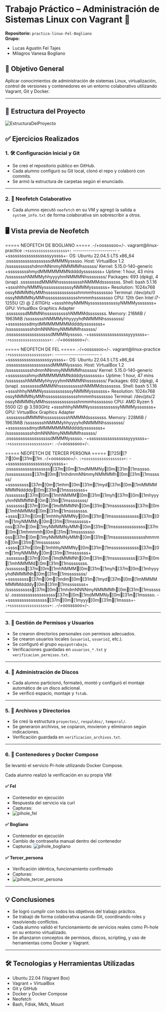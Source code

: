 # Trabajo Práctico – Administración de Sistemas Linux con Vagrant 🐧

**Repositorio:** `practica-linux-Fel-Bogliano`  
**Grupo:**  
- Lucas Agustin Fel Tajes  
- Milagros Vanesa Bogliano

## 🎯 Objetivo General

Aplicar conocimientos de administración de sistemas Linux, virtualización, control de versiones y contenedores en un entorno colaborativo utilizando Vagrant, Git y Docker.

---

## 📁 Estructura del Proyecto
![EstructuraDelProyecto](https://github.com/user-attachments/assets/fcd08083-062a-4358-b1c6-be9452f133e7)


## ✅ Ejercicios Realizados

### 1. 🛠️ Configuración Inicial y Git

- Se creó el repositorio público en GitHub.
- Cada alumno configuró su Git local, clonó el repo y colaboró con commits.
- Se armó la estructura de carpetas según el enunciado.

---

### 2. 📸 Neofetch Colaborativo

- Cada alumno ejecutó `neofetch` en su VM y agregó la salida a `system_info.txt` de forma colaborativa sin sobrescribir a otros.

## 🖥️ Vista previa de Neofetch
===== NEOFETCH DE BOGLIANO =====
            .-/+oossssoo+/-.               vagrant@linux-practice
        `:+ssssssssssssssssss+:`           ----------------------
      -+ssssssssssssssssssyyssss+-         OS: Ubuntu 22.04.5 LTS x86_64
    .ossssssssssssssssssdMMMNysssso.       Host: VirtualBox 1.2
   /ssssssssssshdmmNNmmyNMMMMhssssss/      Kernel: 5.15.0-140-generic
  +ssssssssshmydMMMMMMMNddddyssssssss+     Uptime: 1 hour, 43 mins
 /sssssssshNMMMyhhyyyyhmNMMMNhssssssss/    Packages: 693 (dpkg), 4 (snap)
.ssssssssdMMMNhsssssssssshNMMMdssssssss.   Shell: bash 5.1.16
+sssshhhyNMMNyssssssssssssyNMMMysssssss+   Resolution: 1024x768
ossyNMMMNyMMhsssssssssssssshmmmhssssssso   Terminal: /dev/pts/0
ossyNMMMNyMMhsssssssssssssshmmmhssssssso   CPU: 12th Gen Intel i7-1255U (2) @ 2.611GHz
+sssshhhyNMMNyssssssssssssyNMMMysssssss+   GPU: VirtualBox Graphics Adapter
.ssssssssdMMMNhsssssssssshNMMMdssssssss.   Memory: 216MiB / 1963MiB
 /sssssssshNMMMyhhyyyyhdNMMMNhssssssss/
  +sssssssssdmydMMMMMMMMddddyssssssss+
   /ssssssssssshdmNNNNmyNMMMMhssssss/
    .ossssssssssssssssssdMMMNysssso.
      -+sssssssssssssssssyyyssss+-
        `:+ssssssssssssssssss+:`
            .-/+oossssoo+/-.




===== NEOFETCH DE FEL =====
            .-/+oossssoo+/-.               vagrant@linux-practice
        `:+ssssssssssssssssss+:`           ----------------------
      -+ssssssssssssssssssyyssss+-         OS: Ubuntu 22.04.5 LTS x86_64
    .ossssssssssssssssssdMMMNysssso.       Host: VirtualBox 1.2
   /ssssssssssshdmmNNmmyNMMMMhssssss/      Kernel: 5.15.0-140-generic
  +ssssssssshmydMMMMMMMNddddyssssssss+     Uptime: 1 hour, 47 mins
 /sssssssshNMMMyhhyyyyhmNMMMNhssssssss/    Packages: 692 (dpkg), 4 (snap)
.ssssssssdMMMNhsssssssssshNMMMdssssssss.   Shell: bash 5.1.16
+sssshhhyNMMNyssssssssssssyNMMMysssssss+   Resolution: 1024x768
ossyNMMMNyMMhsssssssssssssshmmmhssssssso   Terminal: /dev/pts/2
ossyNMMMNyMMhsssssssssssssshmmmhssssssso   CPU: AMD Ryzen 5 5500 (2) @ 3.593GHz
+sssshhhyNMMNyssssssssssssyNMMMysssssss+   GPU: VirtualBox Graphics Adapter
.ssssssssdMMMNhsssssssssshNMMMdssssssss.   Memory: 228MiB / 1963MiB
 /sssssssshNMMMyhhyyyyhdNMMMNhssssssss/
  +sssssssssdmydMMMMMMMMddddyssssssss+
   /ssssssssssshdmNNNNmyNMMMMhssssss/
    .ossssssssssssssssssdMMMNysssso.
      -+sssssssssssssssssyyyssss+-
        `:+ssssssssssssssssss+:`
            .-/+oossssoo+/-.

===== NEOFETCH DE TERCER PERSONA =====
[?25l[?7l[0m[31m[1m            .-/+oossssoo+/-.
        `:+ssssssssssssssssss+:`
      -+ssssssssssssssssssyyssss+-
    .ossssssssssssssssss[37m[0m[1mdMMMNy[0m[31m[1msssso.
   /sssssssssss[37m[0m[1mhdmmNNmmyNMMMMh[0m[31m[1mssssss/
  +sssssssss[37m[0m[1mhm[0m[31m[1myd[37m[0m[1mMMMMMMMNddddy[0m[31m[1mssssssss+
 /ssssssss[37m[0m[1mhNMMM[0m[31m[1myh[37m[0m[1mhyyyyhmNMMMNh[0m[31m[1mssssssss/
.ssssssss[37m[0m[1mdMMMNh[0m[31m[1mssssssssss[37m[0m[1mhNMMMd[0m[31m[1mssssssss.
+ssss[37m[0m[1mhhhyNMMNy[0m[31m[1mssssssssssss[37m[0m[1myNMMMy[0m[31m[1msssssss+
oss[37m[0m[1myNMMMNyMMh[0m[31m[1mssssssssssssss[37m[0m[1mhmmmh[0m[31m[1mssssssso
oss[37m[0m[1myNMMMNyMMh[0m[31m[1msssssssssssssshmmmh[0m[31m[1mssssssso
+ssss[37m[0m[1mhhhyNMMNy[0m[31m[1mssssssssssss[37m[0m[1myNMMMy[0m[31m[1msssssss+
.ssssssss[37m[0m[1mdMMMNh[0m[31m[1mssssssssss[37m[0m[1mhNMMMd[0m[31m[1mssssssss.
 /ssssssss[37m[0m[1mhNMMM[0m[31m[1myh[37m[0m[1mhyyyyhdNMMMNh[0m[31m[1mssssssss/
  +sssssssss[37m[0m[1mdm[0m[31m[1myd[37m[0m[1mMMMMMMMMddddy[0m[31m[1mssssssss+
   /sssssssssss[37m[0m[1mhdmNNNNmyNMMMMh[0m[31m[1mssssss/
    .ossssssssssssssssss[37m[0m[1mdMMMNy[0m[31m[1msssso.
      -+sssssssssssssssss[37m[0m[1myyy[0m[31m[1mssss+-
        `:+ssssssssssssssssss+:`
            .-/+oossssoo+/-.

---

### 3. 👥 Gestión de Permisos y Usuarios

- Se crearon directorios personales con permisos adecuados.
- Se crearon usuarios locales (`usuario1`, `usuario2`, etc.).
- Se configuró el grupo `equipotrabajo`.
- Verificaciones guardadas en `usuarios_*.txt` y `verificacion_permisos.txt`.

---

### 4. 💽 Administración de Discos

- Cada alumno particionó, formateó, montó y configuró el montaje automático de un disco adicional.
- Se verificó espacio, montaje y `fstab`.

---

### 5. 📂 Archivos y Directorios

- Se creó la estructura `proyectos/`, `respaldos/`, `temporal/`.
- Se generaron archivos, se copiaron, movieron y eliminaron según indicaciones.
- Verificación guardada en `verificacion_archivos.txt`.

---

### 6. 🐳 Contenedores y Docker Compose

Se levantó el servicio Pi-hole utilizando Docker Compose.

Cada alumno realizó la verificación en su propia VM:

#### ✅ Fel
- Contenedor en ejecución
- Respuesta del servicio vía curl
- Capturas:
- ![pihole_fel](https://github.com/user-attachments/assets/37ad3e0e-7265-49f1-ab48-57ef51559b6d)

#### ✅ Bogliano
- Contenedor en ejecución
- Cambio de contraseña manual dentro del contenedor
- Capturas:
 ![pihole_bogliano](https://github.com/user-attachments/assets/97833a70-b5d3-4c0a-a3e6-899442d8bf0c)

#### ✅ Tercer_persona
- Verificación idéntica, funcionamiento confirmado
- Capturas:
- ![pihole_tercer_persona](https://github.com/user-attachments/assets/696b9d38-24a4-4c11-9124-f6ea963b0670)

---

## 💡 Conclusiones

- Se logró cumplir con todos los objetivos del trabajo práctico.
- Se trabajó de forma colaborativa usando Git, coordinando roles y resolviendo conflictos.
- Cada alumno validó el funcionamiento de servicios reales como Pi-hole en su entorno virtualizado.
- Se afianzaron conceptos de permisos, discos, scripting, y uso de herramientas como Docker y Vagrant.

---

## 🛠️ Tecnologías y Herramientas Utilizadas

- Ubuntu 22.04 (Vagrant Box)
- Vagrant + VirtualBox
- Git y GitHub
- Docker y Docker Compose
- Neofetch
- Bash, Fdisk, Mkfs, Mount
